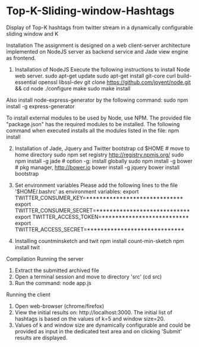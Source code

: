 # Top-K-Sliding-window-Hashtags
Display of Top-K hashtags from twitter stream in a dynamically configurable sliding window and K

Installation
The assignment is designed on a web client-server architecture implemented on NodeJS server as backend service and Jade view engine as frontend. 

1. Installation of NodeJS
Execute the following instructions to install Node web server.
sudo apt-get update
sudo apt-get install git-core curl build-essential openssl
libssl-dev
git clone https://github.com/joyent/node.git && cd node
./configure
make
sudo make install

Also install node-express-generator by the following command:
sudo npm install -g express-generator

To install external modules to be used by Node, use NPM. The provided file "package.json" has the required modules to be installed. The following command when executed installs all the modules listed in the file:
npm install

2. Installation of Jade, Jquery and Twitter bootstrap
cd $HOME # move to home directory
sudo npm set registry http://registry.npmjs.org/
sudo npm install -g jade # option -g: install globally
sudo npm install -g bower # pkg manager, http://bower.io
bower install -g jquery
bower install bootstrap

3. Set environment variables
Please add the following lines to the file '$HOME/.bashrc' as environment variables:
export TWITTER_CONSUMER_KEY=*****************************
export TWITTER_CONSUMER_SECRET=****************************
export TWITTER_ACCESS_TOKEN=**************************
export TWITTER_ACCESS_SECRET=*****************************

4. Installing countminsketch and twit
npm install count-min-sketch
npm install twit

Compilation
Running the server
1. Extract the submitted archived file
2. Open a terminal session and move to directory 'src' (cd src)
3. Run the command: node app.js

Running the client
1. Open web-browser (chrome/firefox)
2. View the initial results on: http://localhost:3000. The initial list of hashtags is based on the values of k=5 and window size=20.
3. Values of k and window size are dynamically configurable and could be provided as input in the dedicated text area and on clicking 'Submit' results are displayed.
